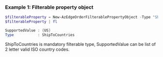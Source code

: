 ### Example 1: Filterable property object 
```powershell
$filterableProperty = New-AzEdgeOrderFilterablePropertyObject -Type "ShipToCountries" -SupportedValue @("US")
$filterableProperty | fl

SupportedValue : {US}
Type           : ShipToCountries
```

ShipToCountries is mandatory filterable type, SupportedValue can be list of 2 letter valid ISO country codes.